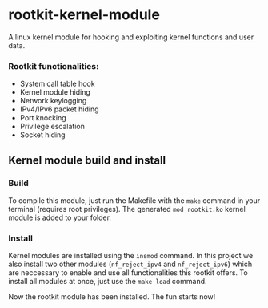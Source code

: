 # rootkit-kernel-module
A linux kernel module for hooking and exploiting kernel functions and user data.

### Rootkit functionalities:
- System call table hook
- Kernel module hiding
- Network keylogging
- IPv4/IPv6 packet hiding
- Port knocking
- Privilege escalation
- Socket hiding

## Kernel module build and install
### Build
To compile this module, just run the Makefile with the `make` command in your terminal (requires root privileges). The generated `mod_rootkit.ko` kernel module is added to your folder.
### Install
Kernel modules are installed using the `insmod` command. In this project we also install two other modules (`nf_reject_ipv4` and `nf_reject_ipv6`) which are neccessary to enable and use all functionalities this rootkit offers. To install all modules at once, just use the `make load` command.

Now the rootkit module has been installed. The fun starts now!
